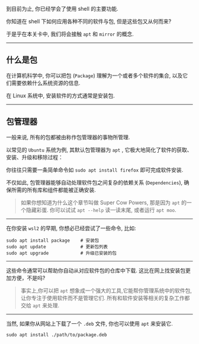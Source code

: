 到目前为止, 你已经学会了使用 shell 的主要功能.

你知道在 shell 下如何应用各种不同的软件与包, 但是这些包又从何而来?

于是乎在本关卡中, 我们将会接触 `apt` 和 `mirror` 的概念.

---

## 什么是包

在计算机科学中, 你可以把包 (`Package`) 理解为一个或者多个软件的集合, 以及它们需要依赖什么系统资源的信息.

在 Linux 系统中, 安装软件的方式通常是安装包.

---

## 包管理器

一般来说, 所有的包都被由称作包管理器的事物所管理.

以常见的 `Ubuntu` 系统为例, 其默认包管理器为 `apt` , 它极大地简化了软件的获取、安装、升级和移除过程：

你往往只需要一条简单命令如 `sudo apt install firefox` 即可完成软件安装.

不仅如此, 包管理器能够自动处理软件包之间复杂的依赖关系 (`Dependencies`), 确保所需的所有库和组件都能被正确安装.

> 如果你想知道为什么这个章节叫做 Super Cow Powers, 那是因为 `apt` 的一个隐藏彩蛋. 你可以试试 `apt --help` 读一读末尾, 或者运行 `apt moo`.

---

在你安装 `wsl2` 的早期, 你想必已经尝试了一些命令, 比如:

```
sudo apt install package    # 安装包
sudo apt update             # 更新包列表
sudo apt upgrade            # 升级已安装的包
```

---

这些命令通常可以帮助你自动从对应软件包的仓库中下载. 这比在网上找安装包更加方便，不是吗?

> 事实上,你可以把 `apt` 想象成一个强大的工具,它能帮你管理系统中的软件包,让你专注于使用软件而不是管理它们. 所有和软件安装等相关的复杂工作都交给 `apt` 来处理.

---

当然, 如果你从网站上下载了一个 `.deb` 文件, 你也可以使用 `apt` 来安装它.

```
sudo apt install ./path/to/package.deb
```
